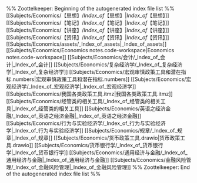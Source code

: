 %% Zoottelkeeper: Beginning of the autogenerated index file list  %%
 [[Subjects/Economics/【思想】/_Index_of_【思想】|_Index_of_【思想】]]
 [[Subjects/Economics/【笔记】/_Index_of_【笔记】|_Index_of_【笔记】]]
 [[Subjects/Economics/【讲座】/_Index_of_【讲座】|_Index_of_【讲座】]]
 [[Subjects/Economics/【资讯】/_Index_of_【资讯】|_Index_of_【资讯】]]
 [[Subjects/Economics/assets/_Index_of_assets|_Index_of_assets]]
 [[Subjects/Economics/Economics notes.code-workspace|Economics notes.code-workspace]]
 [[Subjects/Economics/会计/_Index_of_会计|_Index_of_会计]]
 [[Subjects/Economics/复杂经济学/_Index_of_复杂经济学|_Index_of_复杂经济学]]
 [[Subjects/Economics/宏观审慎政策工具和潜在指标.numbers|宏观审慎政策工具和潜在指标.numbers]]
 [[Subjects/Economics/宏观经济学/_Index_of_宏观经济学|_Index_of_宏观经济学]]
 [[Subjects/Economics/我国各类政策工具.itmz|我国各类政策工具.itmz]]
 [[Subjects/Economics/经管类的相关工具/_Index_of_经管类的相关工具|_Index_of_经管类的相关工具]]
 [[Subjects/Economics/英语之经济金融/_Index_of_英语之经济金融|_Index_of_英语之经济金融]]
 [[Subjects/Economics/行为与实验经济学/_Index_of_行为与实验经济学|_Index_of_行为与实验经济学]]
 [[Subjects/Economics/规章/_Index_of_规章|_Index_of_规章]]
 [[Subjects/Economics/货币政策工具.drawio|货币政策工具.drawio]]
 [[Subjects/Economics/货币银行学/_Index_of_货币银行学|_Index_of_货币银行学]]
 [[Subjects/Economics/通用经济与金融/_Index_of_通用经济与金融|_Index_of_通用经济与金融]]
 [[Subjects/Economics/金融风险管理/_Index_of_金融风险管理|_Index_of_金融风险管理]]
%% Zoottelkeeper: End of the autogenerated index file list  %%
